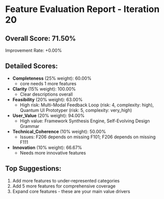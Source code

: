 
# Feature Evaluation Report - Iteration 20

## Overall Score: 71.50%
Improvement Rate: +0.00%

## Detailed Scores:
- **Completeness** (25% weight): 60.00%
  - core needs 1 more features
- **Clarity** (15% weight): 100.00%
  - Clear descriptions overall
- **Feasibility** (20% weight): 63.00%
  - High risk: Multi-Modal Feedback Loop (risk: 4, complexity: high), Quantum UI Prototyper (risk: 5, complexity: very_high)
- **User_Value** (20% weight): 94.00%
  - High value: Framework Synthesis Engine, Self-Evolving Design Grammar
- **Technical_Coherence** (10% weight): 50.00%
  - Issues: F206 depends on missing F101; F206 depends on missing F111
- **Innovation** (10% weight): 66.67%
  - Needs more innovative features

## Top Suggestions:
1. Add more features to under-represented categories
2. Add 5 more features for comprehensive coverage
3. Expand core features - these are your main value drivers
